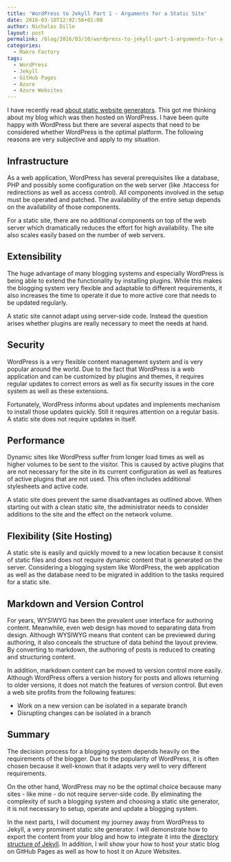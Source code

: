 ```yaml
---
title: 'WordPress to Jekyll Part 1 - Arguments for a Static Site'
date: 2016-03-10T12:02:56+01:00
author: Nicholas Dille
layout: post
permalink: /blog/2016/03/10/wordpress-to-jekyll-part-1-arguments-for-a-static-site/
categories:
  - Makro Factory
tags:
  - WordPress
  - Jekyll
  - GitHub Pages
  - Azure
  - Azure Websites
---
```

I have recently read [about static website generators](https://www.smashingmagazine.com/2015/11/modern-static-website-generators-next-big-thing/). This got me thinking about my blog which was then hosted on WordPress. I have been quite happy with WordPress but there are several aspects that need to be considered whether WordPress is the optimal platform. The following reasons are very subjective and apply to my situation.

<!--more-->

## Infrastructure

As a web application, WordPress has several prerequisites like a database, PHP and possibly some configuration on the web server (like .htaccess for redirections as well as access control). All components involved in the setup must be operated and patched. The availability of the entire setup depends on the availability of those components.

For a static site, there are no additional components on top of the web server which dramatically reduces the effort for high availability. The site also scales easily based on the number of web servers.

## Extensibility

The huge advantage of many blogging systems and especially WordPress is being able to extend the functionality by installing plugins. While this makes the blogging system very flexible and adaptable to different requirements, it also increases the time to operate it due to more active core that needs to be updated regularly.

A static site cannot adapt using server-side code. Instead the question arises whether plugins are really necessary to meet the needs at hand.

## Security

WordPress is a very flexible content management system and is very popular around the world. Due to the fact that WordPress is a web application and can be customized by plugins and themes, it requires regular updates to correct errors as well as fix security issues in the core system as well as these extensions.

Fortunately, WordPress informs about updates and implements mechanism to install those updates quickly. Still it requires attention on a regular basis. A static site does not require updates in itself.

## Performance

Dynamic sites like WordPress suffer from longer load times as well as higher volumes to be sent to the visitor. This is caused by active plugins that are not necessary for the site in its current configuration as well as features of active plugins that are not used. This often includes additional stylesheets and active code.

A static site does prevent the same disadvantages as outlined above. When starting out with a clean static site, the administrator needs to consider additions to the site and the effect on the network volume.

## Flexibility (Site Hosting)

A static site is easily and quickly moved to a new location because it consist of static files and does not require dynamic content that is generated on the server. Considering a blogging system like WordPress, the web application as well as the database need to be migrated in addition to the tasks required for a static site.

## Markdown and Version Control

For years, WYSIWYG has been the prevalent user interface for authoring content. Meanwhile, even web design has moved to separating data from design. Although WYSIWYG means that content can be previewed during authoring, it also conceals the structure of data behind the layout preview. By converting to markdown, the authoring of posts is reduced to creating and structuring content.

In addition, markdown content can be moved to version control more easily. Although WordPress offers a version history for posts and allows returning to older versions, it does not match the features of version control. But even a web site profits from the following features:
* Work on a new version can be isolated in a separate branch
* Disrupting changes can be isolated in a branch

## Summary

The decision process for a blogging system depends heavily on the requirements of the blogger. Due to the popularity of WordPress, it is often chosen because it well-known that it adapts very well to very different requirements.

On the other hand, WordPress may no be the optimal choice because many sites - like mine - do not require server-side code. By eliminating the complexity of such a blogging system and choosing a static site generator, it is not necessary to setup, operate and update a blogging system.

In the next parts, I will document my journey away from WordPress to Jekyll, a very prominent static site generator. I will demonstrate how to export the content from your blog and how to integrate it into the [directory structure of Jekyll](/blog/2016/03/14/wordpress-to-jekyll-part-2-how-jekyll-works/). In addition, I will show your how to host your static blog on GitHub Pages as well as how to host it on Azure Websites.